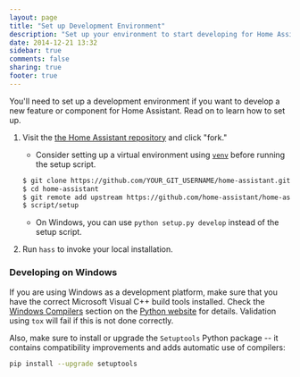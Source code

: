```yaml
---
layout: page
title: "Set up Development Environment"
description: "Set up your environment to start developing for Home Assistant."
date: 2014-12-21 13:32
sidebar: true
comments: false
sharing: true
footer: true
---
```


You'll need to set up a development environment if you want to develop a new feature or component for Home Assistant. Read on to learn how to set up.

1. Visit the [the Home Assistant repository](https://github.com/home-assistant/home-assistant) and click "fork."

   * Consider setting up a virtual environment using [`venv`](https://docs.python.org/3.4/library/venv.html) before running the setup script.

    ```bash
    $ git clone https://github.com/YOUR_GIT_USERNAME/home-assistant.git
    $ cd home-assistant
    $ git remote add upstream https://github.com/home-assistant/home-assistant.git
    $ script/setup
    ```
   * On Windows, you can use `python setup.py develop` instead of the setup script.

2. Run `hass` to invoke your local installation.

### Developing on Windows 
If you are using Windows as a development platform, make sure that you have the correct Microsoft Visual C++ build tools installed. Check the [Windows Compilers](https://wiki.python.org/moin/WindowsCompilers) section on the [Python website](https://www.python.org/) for details. Validation using `tox` will fail if this is not done correctly. 

Also, make sure to install or upgrade the `Setuptools` Python package -- it contains compatibility improvements and adds automatic use of compilers: 
  ```bash
  pip install --upgrade setuptools
  ```

